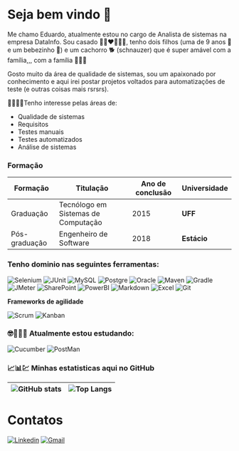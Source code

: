 # Seja bem vindo 👋 

Me chamo Eduardo, atualmente estou no cargo de Analista de sistemas na empresa DataInfo. 
Sou casado 👩🏾‍❤️‍💋‍👨🏻, tenho dois filhos (uma de 9 anos 👩 e um bebezinho 👶) e um cachorro 🐕 (schnauzer) que é super 
amável com a família,,, com a família 🤣🤣🤣


Gosto muito da área de qualidade de sistemas, sou um apaixonado por conhecimento e aqui irei postar projetos voltados para automatizações de teste (e outras coisas mais rsrsrs). 

🧑‍💻🐛📄Tenho interesse pelas áreas de: 
- Qualidade de sistemas
- Requisitos
- Testes manuais
- Testes automatizados
- Análise de sistemas

### Formação

| Formação  | Titulação  | Ano de conclusão   |Universidade|
|---|---|---|---|
|Graduação    | Tecnólogo em Sistemas de Computação  |2015|**UFF**|
| Pós-graduação  |  Engenheiro de Software | 2018  |**Estácio**|

### Tenho dominio nas seguintes ferramentas: 

![Selenium](https://img.shields.io/badge/Selenium-43B02A?style=for-the-badge&logo=Selenium&logoColor=white)
![JUnit](https://img.shields.io/badge/Junit5-25A162?style=for-the-badge&logo=junit5&logoColor=white)
![MySQL](https://img.shields.io/badge/MySQL-00000F?style=for-the-badge&logo=mysql&logoColor=white)
![Postgre](https://img.shields.io/badge/PostgreSQL-316192?style=for-the-badge&logo=postgresql&logoColor=white)
![Oracle](https://img.shields.io/badge/Oracle-F80000?style=for-the-badge&logo=oracle&logoColor=black)
![Maven](https://img.shields.io/badge/apache_maven-C71A36?style=for-the-badge&logo=apachemaven&logoColor=white)
![Gradle](https://img.shields.io/badge/gradle-02303A?style=for-the-badge&logo=gradle&logoColor=white)
![JMeter](https://img.shields.io/badge/JMeter-D22128?style=for-the-badge&logo=Apachejmeter&logoColor=white)
![SharePoint](https://img.shields.io/badge/Microsoft_SharePoint-0078D4?style=for-the-badge&logo=microsoft-sharepoint&logoColor=white)
![PowerBI](https://img.shields.io/badge/PowerBI-F2C811?style=for-the-badge&logo=Power%20BI&logoColor=white)
![Markdown](https://img.shields.io/badge/Markdown-000000?style=for-the-badge&logo=markdown&logoColor=white)
![Excel](https://img.shields.io/badge/Microsoft_Excel-217346?style=for-the-badge&logo=microsoft-excel&logoColor=white)
![Git](https://img.shields.io/badge/Git-F05032?style=for-the-badge&logo=git&logoColor=white)

**Frameworks de agilidade** 

![Scrum](https://img.shields.io/badge/Scrum-4169E1?style=for-the-badge&logo=scrum&logoColor=white)
![Kanban](https://img.shields.io/badge/Kanban-FDFD96?style=for-the-badge&logoColor=white)
### 🤓🤯🧑‍🎓 Atualmente estou estudando: 

![Cucumber](https://img.shields.io/badge/Cucumber-008000?style=for-the-badge&logo=cucumber&logoColor=white)
![PostMan](https://img.shields.io/badge/Postman-FF6C37?style=for-the-badge&logo=Postman&logoColor=white)

### 📈📊💹 Minhas estatisticas aqui no GitHub

|![GitHub stats](https://github-readme-stats.vercel.app/api?username=eduardocamilo1985&show_icons=true&theme=dark)| ![Top Langs](https://github-readme-stats.vercel.app/api/top-langs/?username=eduardocamilo1985&langs_count=10&show_icons=true&theme=dark)  | 
|---|---|





# Contatos

[![Linkedin](https://img.shields.io/badge/LinkedIn-0077B5?style=for-the-badge&logo=linkedin&logoColor=white)](https://www.linkedin.com/in/eduardo-camilo-6809a418/)
[![Gmail](https://img.shields.io/badge/Gmail-D14836?style=for-the-badge&logo=gmail&logoColor=white)](mailto:eduardocamilo1985@gmail.com])
